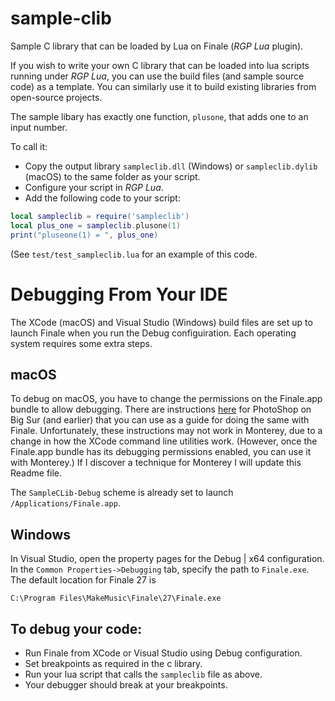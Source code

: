 # sample-clib
Sample C library that can be loaded by Lua on Finale (_RGP Lua_ plugin).

If you wish to write your own C library that can be loaded into lua scripts running under _RGP Lua_, you can use the build files (and sample source code) as a template. You can similarly use it to build existing libraries from open-source projects.

The sample libary has exactly one function, `plusone`, that adds one to an input number.

To call it:

- Copy the output library `sampleclib.dll` (Windows) or `sampleclib.dylib` (macOS) to the same folder as your script.
- Configure your script in _RGP Lua_.
- Add the following code to your script:

```lua
local sampleclib = require('sampleclib')
local plus_one = sampleclib.plusone(1)
print("pluseone(1) = ", plus_one)
```

(See `test/test_sampleclib.lua` for an example of this code.

# Debugging From Your IDE

The XCode (macOS) and Visual Studio (Windows) build files are set up to launch Finale when you run the Debug configuiration. Each operating system requires some extra steps.

## macOS

To debug on macOS, you have to change the permissions on the Finale.app bundle to allow debugging. There are instructions [here](https://helpx.adobe.com/photoshop/kb/debug-plugins-in-photoshop-bigsur.html) for PhotoShop on Big Sur (and earlier) that you can use as a guide for doing the same with Finale. Unfortunately, these instructions may not work in Monterey, due to a change in how the XCode command line utilities work. (However, once the Finale.app bundle has its debugging permissions enabled, you can use it with Monterey.) If I discover a technique for Monterey I will update this Readme file.

The `SampleCLib-Debug` scheme is already set to launch `/Applications/Finale.app`.

## Windows

In Visual Studio, open the property pages for the Debug | x64 configuration. In the `Common Properties->Debugging` tab, specify the path to `Finale.exe`. The default location for Finale 27 is

`C:\Program Files\MakeMusic\Finale\27\Finale.exe`


## To debug your code:

- Run Finale from XCode or Visual Studio using Debug configuration.
- Set breakpoints as required in the c library.
- Run your lua script that calls the `sampleclib` file as above.
- Your debugger should break at your breakpoints.
